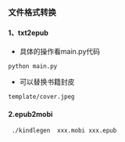 ### 文件格式转换
#### 1、txt2epub
+ 具体的操作看main.py代码
```shell
python main.py
```
+ 可以替换书籍封皮
```shell
template/cover.jpeg
```
#### 2.epub2mobi
```shell
 ./kindlegen  xxx.mobi xxx.epub
```